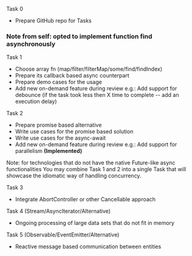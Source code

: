 Task 0
* Prepare GitHub repo for Tasks

### Note from self: opted to implement function **find** asynchronously

Task 1 
* Choose array fn (map/filter/filterMap/some/find/findIndex)
* Prepare its callback based async counterpart
* Prepare demo cases for the usage
* Add new on-demand feature during review
  e.g.: Add support for debounce (if the task took less then X time to
  complete -- add an execution delay)

Task 2
* Prepare promise based alternative
* Write use cases for the promise based solution
* Write use cases for the async-await
* Add new on-demand feature during review
  e.g.: Add support for parallelism **(Implemented)**

Note: for technologies that do not have the native Future-like async functionalities
You may combine Task 1 and 2 into a single Task that will showcase the idiomatic way of handling concurrency.

Task 3
* Integrate AbortController or other Cancellable approach

Task 4 (Stream/AsyncIterator/Alternative)
* Ongoing processing of large data sets that do not fit in memory

Task 5 (Observable/EventEmitter/Alternative)
* Reactive message based communication between entities
 
